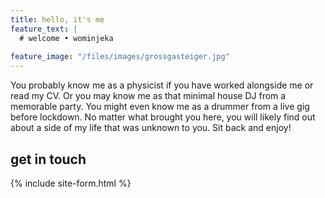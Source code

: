 ```yaml
---
title: hello, it's me
feature_text: |
  # welcome • wominjeka
  
feature_image: "/files/images/grossgasteiger.jpg"
---
```


You probably know me as a physicist if you have worked alongside me or read my CV. Or you may know me as that minimal house DJ from a memorable party. You might even know me as a drummer from a live gig before lockdown. No matter what brought you here, you will likely find out about a side of my life that was unknown to you. Sit back and enjoy!






## get in touch

{% include site-form.html %}